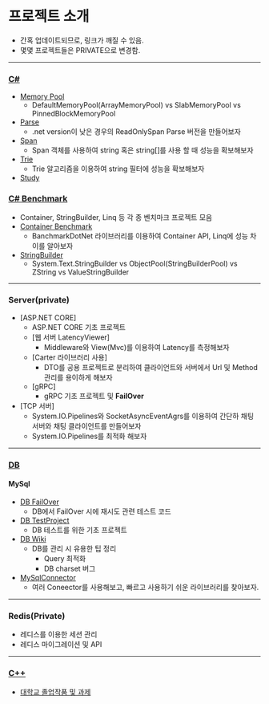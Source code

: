 # 프로젝트 소개

* 간혹 업데이트되므로, 링크가 깨질 수 있음.
* 몇몇 프로젝트들은 PRIVATE으로 변경함.

---

### [C#](https://github.com/junhun0106/CSharp)
  * [Memory Pool](https://github.com/junhun0106/CSharp/tree/main/MemoryPool)
    * DefaultMemoryPool(ArrayMemoryPool) vs SlabMemoryPool vs PinnedBlockMemoryPool  
  * [Parse](https://github.com/junhun0106/CSharp/tree/main/Parse)
    * .net version이 낮은 경우의 ReadOnlySpan<char> Parse 버전을 만들어보자 
  * [Span](https://github.com/junhun0106/CSharp/tree/main/Span)
    * Span 객체를 사용하여 string 혹은 string[]를 사용 할 때 성능을 확보해보자
  * [Trie](https://github.com/junhun0106/CSharp/tree/main/Trie)
    * Trie 알고리즘을 이용하여 string 필터에 성능을 확보해보자
  * [Study](https://github.com/junhun0106/CSharp/tree/main/StudyProject)
   
 ### [C# Benchmark](https://github.com/junhun0106/CSharp-Benchmark)
 
* Container, StringBuilder, Linq 등 각 종 벤치마크 프로젝트 모음
* [Container Benchmark](https://github.com/junhun0106/CSharp-Benchmark/tree/main/Container)
  * BanchmarkDotNet 라이브러리를 이용하여 Container API, Linq에 성능 차이를 알아보자 
* [StringBuilder](https://github.com/junhun0106/CSharp-Benchmark/tree/main/StringBuilder)
  * System.Text.StringBuilder vs ObjectPool(StringBuilderPool) vs ZString vs ValueStringBuilder
 
---

### Server(private)

* [ASP.NET CORE]
  * ASP.NET CORE 기초 프로젝트
  * [웹 서버 LatencyViewer]
    * Middleware와 View(Mvc)를 이용하여 Latency를 측정해보자
  * [Carter 라이브러리 사용]
    * DTO를 공용 프로젝트로 분리하여 클라이언트와 서버에서 Url 및 Method 관리를 용이하게 해보자
  * [gRPC]
    * gRPC 기초 프로젝트 및 **FailOver**
* [TCP 서버]
  * System.IO.Pipelines와 SocketAsyncEventAgrs를 이용하여 간단하 채팅 서버와 채팅 클라이언트를 만들어보자
  * System.IO.Pipelines를 최적화 해보자

---
 
### [DB](https://github.com/junhun0106/DB-REDIS)

#### MySql
* [DB FailOver](https://github.com/junhun0106/DB-REDIS/tree/main/DBFailOver)
  * DB에서 FailOver 시에 재시도 관련 테스트 코드
* [DB TestProject](https://github.com/junhun0106/DB-REDIS/tree/main/DBTest)
  * DB 테스트를 위한 기초 프로젝트
* [DB Wiki](https://github.com/junhun0106/DB-REDIS/wiki)
  * DB를 관리 시 유용한 팁 정리
    * Query 최적화
    * DB charset 버그
* [MySqlConnector](https://github.com/junhun0106/DB-REDIS/tree/main/Migration)
  * 여러 Coneector를 사용해보고, 빠르고 사용하기 쉬운 라이브러리를 찾아보자. 

---
 
### Redis(Private)
* 레디스를 이용한 세션 관리
* 레디스 마이그레이션 및 API 

---

### [C++](https://github.com/junhun0106/Cplusplus)

* [대학교 졸업작품 및 과제](https://github.com/junhun0106/Cplusplus/tree/main/University) 
